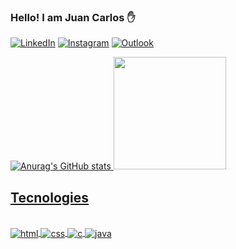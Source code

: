 ### Hello! I am Juan Carlos ✋

[![LinkedIn](https://img.shields.io/badge/LinkedIn-0077B5?style=for-the-badge&logo=linkedin&logoColor=white
)](https://www.linkedin.com/in/juan-carlos-ribeiro-fiuza/) [![Instagram](https://img.shields.io/badge/Instagram-E4405F?style=for-the-badge&logo=instagram&logoColor=white)](https://www.instagram.com/juancarlos__rf?igsh=MTBsdjFlMnh2and0NQ==) [![Outlook](https://img.shields.io/badge/Microsoft_Outlook-0078D4?style=for-the-badge&logo=microsoft-outlook&logoColor=white)](juan.carlos.dev@outlook.com)


<div>
  <a href="https://github.com/juancarlosribeiro">

![Anurag's GitHub stats](https://github-readme-stats.vercel.app/api?username=juancarlosribeiro&show_icons=true&theme=radical)
    <img height="180em" src="https://github-readme-stats.vercel.app/api/top-langs/?username=juancarlosribeiro&layout=compact&langs_count=7&theme=radical"/>
</div>

## Tecnologies 

<div style= "display: inline_block"><br/>

 <img align="center" alt= "html" src="https://img.shields.io/badge/HTML5-E34F26?style=for-the-badge&logo=html5&logoColor=white"/>  
 <img align="center" alt= "css" src="https://img.shields.io/badge/CSS3-1572B6?style=for-the-badge&logo=css3&logoColor=white"/>  
 <img align="center" alt= "c" src="https://img.shields.io/badge/C-00599C?style=for-the-badge&logo=c&logoColor=white"/>  
 <img align="center" alt= "java" src="https://img.shields.io/badge/Java-ED8B00?style=for-the-badge&logo=openjdk&logoColor=white"/>  
  
</div>
